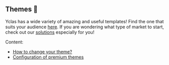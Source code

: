 ## Themes  🎨

 
Yclas has a wide variety of amazing and useful templates! Find the one that suits your audience [here](https://yclas.com/templates.html). If you are wondering what type of market to start, check out our [solutions](https://yclas.com/solutions.html) especially for you!

 

Content: 
* [How to change your theme?](Themes-how-to-chnage-yours-theme.md)
* [Configuration of premium themes](Themes-configuration-of-premuim-themes.md)
